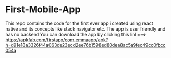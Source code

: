 # First-Mobile-App
This repo contains the code for the first ever app i created using react native and its concepts like stack navigator etc. The app is user friendly and has no backend
You can download the app by clicking this linl ===> https://apkfab.com/firstapp/com.emmaapp/apk?h=d91e18a3326f44a063de23ecd2ee76b1598ed80dea8ac5a9fec49cc0fbcc054a
